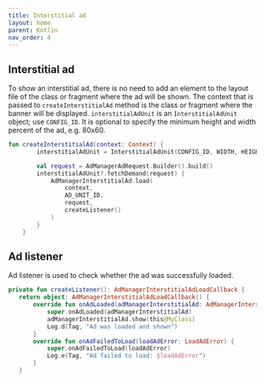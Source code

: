 ```yaml
---
title: Interstitial ad
layout: home
parent: Kotlin
nav_order: 4
---
```



## Interstitial ad
To show an interstitial ad, there is no need to add an element to the layout file of the class or fragment where the ad will be shown. The context that is passed to `createInterstitialAd` method is the class or fragment where the banner will be displayed. `interstitialAdUnit` is an `InterstitialAdUnit` object; use `CONFIG_ID`. It is optional to specify the minimum height and width percent of the ad, e.g. 80x60.
```kotlin
fun createInterstitialAd(context: Context) {
        interstitialAdUnit = InterstitialAdUnit(CONFIG_ID, WIDTH, HEIGHT)

        val request = AdManagerAdRequest.Builder().build()
        interstitialAdUnit?.fetchDemand(request) {
            AdManagerInterstitialAd.load(
                context,
                AD_UNIT_ID,
                request,
                createListener()
            )
        }
    }
```

## Ad listener

Ad listener is used to check whether the ad was successfully loaded.
```kotlin
private fun createListener(): AdManagerInterstitialAdLoadCallback {
   return object: AdManagerInterstitialAdLoadCallback() {
       override fun onAdLoaded(adManagerInterstitialAd: AdManagerInterstitialAd) {
           super.onAdLoaded(adManagerInterstitialAd)
           adManagerInterstitialAd.show(this@MyClass)
           Log.d(Tag, "Ad was loaded and shown")
       }
       override fun onAdFailedToLoad(loadAdError: LoadAdError) {
           super.onAdFailedToLoad(loadAdError)
           Log.e(Tag, "Ad failed to load: $loadAdError")
       }
   }
```
